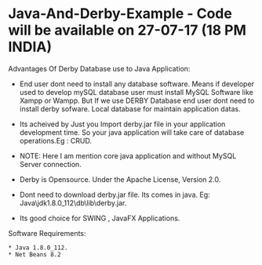# Java-And-Derby-Example - Code will be available on 27-07-17 (18 PM INDIA)

Advantages Of Derby Database use to Java Application:
  
  * End user dont need to install any database software. Means if developer used to develop mySQL database user must install MySQL Software like Xampp or Wampp. But If we use DERBY Database end user dont need to install derby sofware. Local database for maintain application datas. 
  
  * Its acheived by Just you Import derby.jar file in your application development time. So your java application will take care of database operations.Eg : CRUD.
  
  * NOTE: Here I am mention core java application and without MySQL Server connection.
  
  * Derby is Opensource. Under the Apache License, Version 2.0.
  
  * Dont need to download derby.jar file. Its comes in java. Eg: Java\jdk1.8.0_112\db\lib\derby.jar.
  
  * Its good choice for SWING , JavaFX Applications.
  
  
  Software Requirements:
  
    * Java 1.8.0_112.
    * Net Beans 8.2
